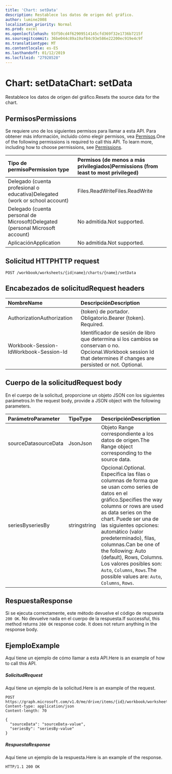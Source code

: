 ```yaml
---
title: 'Chart: setData'
description: Restablece los datos de origen del gráfico.
author: lumine2008
localization_priority: Normal
ms.prod: excel
ms.openlocfilehash: 93f50cd4f62909514145cfd369f32e1736b7215f
ms.sourcegitcommit: 36be044c89a19af84c93e586e22200ec919e4c9f
ms.translationtype: MT
ms.contentlocale: es-ES
ms.lasthandoff: 01/12/2019
ms.locfileid: "27928528"
---
```

# <a name="chart-setdata"></a><span data-ttu-id="2a4eb-103">Chart: setData</span><span class="sxs-lookup"><span data-stu-id="2a4eb-103">Chart: setData</span></span>

<span data-ttu-id="2a4eb-104">Restablece los datos de origen del gráfico.</span><span class="sxs-lookup"><span data-stu-id="2a4eb-104">Resets the source data for the chart.</span></span>
## <a name="permissions"></a><span data-ttu-id="2a4eb-105">Permisos</span><span class="sxs-lookup"><span data-stu-id="2a4eb-105">Permissions</span></span>
<span data-ttu-id="2a4eb-p101">Se requiere uno de los siguientes permisos para llamar a esta API. Para obtener más información, incluido cómo elegir permisos, vea [Permisos](/graph/permissions-reference).</span><span class="sxs-lookup"><span data-stu-id="2a4eb-p101">One of the following permissions is required to call this API. To learn more, including how to choose permissions, see [Permissions](/graph/permissions-reference).</span></span>

|<span data-ttu-id="2a4eb-108">Tipo de permiso</span><span class="sxs-lookup"><span data-stu-id="2a4eb-108">Permission type</span></span>      | <span data-ttu-id="2a4eb-109">Permisos (de menos a más privilegiados)</span><span class="sxs-lookup"><span data-stu-id="2a4eb-109">Permissions (from least to most privileged)</span></span>              |
|:--------------------|:---------------------------------------------------------|
|<span data-ttu-id="2a4eb-110">Delegado (cuenta profesional o educativa)</span><span class="sxs-lookup"><span data-stu-id="2a4eb-110">Delegated (work or school account)</span></span> | <span data-ttu-id="2a4eb-111">Files.ReadWrite</span><span class="sxs-lookup"><span data-stu-id="2a4eb-111">Files.ReadWrite</span></span>    |
|<span data-ttu-id="2a4eb-112">Delegado (cuenta personal de Microsoft)</span><span class="sxs-lookup"><span data-stu-id="2a4eb-112">Delegated (personal Microsoft account)</span></span> | <span data-ttu-id="2a4eb-113">No admitida.</span><span class="sxs-lookup"><span data-stu-id="2a4eb-113">Not supported.</span></span>    |
|<span data-ttu-id="2a4eb-114">Aplicación</span><span class="sxs-lookup"><span data-stu-id="2a4eb-114">Application</span></span> | <span data-ttu-id="2a4eb-115">No admitida.</span><span class="sxs-lookup"><span data-stu-id="2a4eb-115">Not supported.</span></span> |

## <a name="http-request"></a><span data-ttu-id="2a4eb-116">Solicitud HTTP</span><span class="sxs-lookup"><span data-stu-id="2a4eb-116">HTTP request</span></span>
<!-- { "blockType": "ignored" } -->
```http
POST /workbook/worksheets/{id|name}/charts/{name}/setData

```
## <a name="request-headers"></a><span data-ttu-id="2a4eb-117">Encabezados de solicitud</span><span class="sxs-lookup"><span data-stu-id="2a4eb-117">Request headers</span></span>
| <span data-ttu-id="2a4eb-118">Nombre</span><span class="sxs-lookup"><span data-stu-id="2a4eb-118">Name</span></span>       | <span data-ttu-id="2a4eb-119">Descripción</span><span class="sxs-lookup"><span data-stu-id="2a4eb-119">Description</span></span>|
|:---------------|:----------|
| <span data-ttu-id="2a4eb-120">Authorization</span><span class="sxs-lookup"><span data-stu-id="2a4eb-120">Authorization</span></span>  | <span data-ttu-id="2a4eb-p102">{token} de portador. Obligatorio.</span><span class="sxs-lookup"><span data-stu-id="2a4eb-p102">Bearer {token}. Required.</span></span> |
| <span data-ttu-id="2a4eb-123">Workbook-Session-Id</span><span class="sxs-lookup"><span data-stu-id="2a4eb-123">Workbook-Session-Id</span></span>  | <span data-ttu-id="2a4eb-p103">Identificador de sesión de libro que determina si los cambios se conservan o no. Opcional.</span><span class="sxs-lookup"><span data-stu-id="2a4eb-p103">Workbook session Id that determines if changes are persisted or not. Optional.</span></span>|

## <a name="request-body"></a><span data-ttu-id="2a4eb-126">Cuerpo de la solicitud</span><span class="sxs-lookup"><span data-stu-id="2a4eb-126">Request body</span></span>
<span data-ttu-id="2a4eb-127">En el cuerpo de la solicitud, proporcione un objeto JSON con los siguientes parámetros.</span><span class="sxs-lookup"><span data-stu-id="2a4eb-127">In the request body, provide a JSON object with the following parameters.</span></span>

| <span data-ttu-id="2a4eb-128">Parámetro</span><span class="sxs-lookup"><span data-stu-id="2a4eb-128">Parameter</span></span>    | <span data-ttu-id="2a4eb-129">Tipo</span><span class="sxs-lookup"><span data-stu-id="2a4eb-129">Type</span></span>   |<span data-ttu-id="2a4eb-130">Descripción</span><span class="sxs-lookup"><span data-stu-id="2a4eb-130">Description</span></span>|
|:---------------|:--------|:----------|
|<span data-ttu-id="2a4eb-131">sourceData</span><span class="sxs-lookup"><span data-stu-id="2a4eb-131">sourceData</span></span>|<span data-ttu-id="2a4eb-132">Json</span><span class="sxs-lookup"><span data-stu-id="2a4eb-132">Json</span></span>|<span data-ttu-id="2a4eb-133">Objeto Range correspondiente a los datos de origen.</span><span class="sxs-lookup"><span data-stu-id="2a4eb-133">The Range object corresponding to the source data.</span></span>|
|<span data-ttu-id="2a4eb-134">seriesBy</span><span class="sxs-lookup"><span data-stu-id="2a4eb-134">seriesBy</span></span>|<span data-ttu-id="2a4eb-135">string</span><span class="sxs-lookup"><span data-stu-id="2a4eb-135">string</span></span>|<span data-ttu-id="2a4eb-136">Opcional.</span><span class="sxs-lookup"><span data-stu-id="2a4eb-136">Optional.</span></span> <span data-ttu-id="2a4eb-137">Especifica las filas o columnas de forma que se usan como series de datos en el gráfico.</span><span class="sxs-lookup"><span data-stu-id="2a4eb-137">Specifies the way columns or rows are used as data series on the chart.</span></span> <span data-ttu-id="2a4eb-138">Puede ser una de las siguientes opciones: automático (valor predeterminado), filas, columnas.</span><span class="sxs-lookup"><span data-stu-id="2a4eb-138">Can be one of the following: Auto (default), Rows, Columns.</span></span>  <span data-ttu-id="2a4eb-139">Los valores posibles son: `Auto`, `Columns`, `Rows`.</span><span class="sxs-lookup"><span data-stu-id="2a4eb-139">The possible values are: `Auto`, `Columns`, `Rows`.</span></span>|

## <a name="response"></a><span data-ttu-id="2a4eb-140">Respuesta</span><span class="sxs-lookup"><span data-stu-id="2a4eb-140">Response</span></span>

<span data-ttu-id="2a4eb-p105">Si se ejecuta correctamente, este método devuelve el código de respuesta `200 OK`. No devuelve nada en el cuerpo de la respuesta.</span><span class="sxs-lookup"><span data-stu-id="2a4eb-p105">If successful, this method returns `200 OK` response code. It does not return anything in the response body.</span></span>

## <a name="example"></a><span data-ttu-id="2a4eb-143">Ejemplo</span><span class="sxs-lookup"><span data-stu-id="2a4eb-143">Example</span></span>
<span data-ttu-id="2a4eb-144">Aquí tiene un ejemplo de cómo llamar a esta API.</span><span class="sxs-lookup"><span data-stu-id="2a4eb-144">Here is an example of how to call this API.</span></span>
##### <a name="request"></a><span data-ttu-id="2a4eb-145">Solicitud</span><span class="sxs-lookup"><span data-stu-id="2a4eb-145">Request</span></span>
<span data-ttu-id="2a4eb-146">Aquí tiene un ejemplo de la solicitud.</span><span class="sxs-lookup"><span data-stu-id="2a4eb-146">Here is an example of the request.</span></span>
<!-- {
  "blockType": "request",
  "name": "chart_setdata"
}-->
```http
POST https://graph.microsoft.com/v1.0/me/drive/items/{id}/workbook/worksheets/{id|name}/charts/{name}/setData
Content-type: application/json
Content-length: 70

{
  "sourceData": "sourceData-value",
  "seriesBy": "seriesBy-value"
}
```

##### <a name="response"></a><span data-ttu-id="2a4eb-147">Respuesta</span><span class="sxs-lookup"><span data-stu-id="2a4eb-147">Response</span></span>
<span data-ttu-id="2a4eb-148">Aquí tiene un ejemplo de la respuesta.</span><span class="sxs-lookup"><span data-stu-id="2a4eb-148">Here is an example of the response.</span></span> 
<!-- {
  "blockType": "response"
} -->
```http
HTTP/1.1 200 OK
```

<!-- uuid: 8fcb5dbc-d5aa-4681-8e31-b001d5168d79
2015-10-25 14:57:30 UTC -->
<!-- {
  "type": "#page.annotation",
  "description": "Chart: setData",
  "keywords": "",
  "section": "documentation",
  "tocPath": ""
}-->
